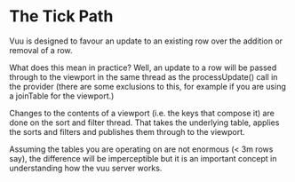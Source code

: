 # The Tick Path


Vuu is designed to favour an update to an existing row over the addition or removal of a row. 

What does this mean in practice? Well, an update to a row will be passed through to the viewport in the same thread
as the processUpdate() call in the provider (there are some exclusions to this, for example if you are using a joinTable for the viewport.)

Changes to the contents of a viewport (i.e. the keys that compose it) are done on the sort and filter thread. That takes 
the underlying table, applies the sorts and filters and publishes them through to the viewport. 

Assuming the tables you are operating on are not enormous (< 3m rows say), the difference will be imperceptible but it is 
an important concept in understanding how the vuu server works.   

